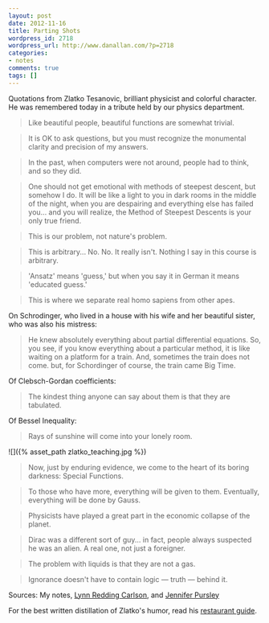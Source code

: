 ```yaml
---
layout: post
date: 2012-11-16
title: Parting Shots
wordpress_id: 2718
wordpress_url: http://www.danallan.com/?p=2718
categories:
- notes
comments: true
tags: []
---
```

Quotations from Zlatko Tesanovic, brilliant physicist and colorful character. He was remembered today in a tribute held by our physics department.

> Like beautiful people, beautiful functions are somewhat trivial.

> It is OK to ask questions, but you must recognize the monumental clarity and precision of my answers.

> In the past, when computers were not around, people had to think, and so they did.

> One should not get emotional with methods of steepest descent, but somehow I do. It will be like a light to you in dark rooms in the middle of the night, when you are despairing and everything else has failed you... and you will realize, the Method of Steepest Descents is your only true friend.

> This is our problem, not nature's problem.

> This is arbitrary... No. No. It really isn't. Nothing I say in this course is arbitrary.

> 'Ansatz' means 'guess,' but when you say it in German it means 'educated guess.'

> This is where we separate real homo sapiens from other apes.

On Schrodinger, who lived in a house with his wife and her beautiful sister, who was also his mistress: 
> He knew absolutely everything about partial differential equations. So, you see, if you know everything about a particular method, it is like waiting on a platform for a train. And, sometimes the train does not come. but, for Schordinger of course, the train came Big Time.

Of Clebsch-Gordan coefficients: 
> The kindest thing anyone can say about them is that they are tabulated.

Of Bessel Inequality:

> Rays of sunshine will come into your lonely room.

![]({% asset_path zlatko_teaching.jpg %})

> Now, just by enduring evidence, we come to the heart of its boring darkness: Special Functions.

> To those who have more, everything will be given to them. Eventually, everything will be done by Gauss.

> Physicists have played a great part in the economic collapse of the planet.

> Dirac was a different sort of guy... in fact, people always suspected he was an alien. A real one, not just a foreigner.
 
> The problem with liquids is that they are not a gas.
 
> Ignorance doesn't have to contain logic — truth — behind it.
 
Sources: My notes, [Lynn Redding Carlson](https://www.facebook.com/notes/lynn-redding-carlson/flope-sy/49145446250), and [Jennifer Pursley](http://www.pha.jhu.edu/~jpursley/)

For the best written distillation of Zlatko's humor, read his [restaurant guide](http://www.pha.jhu.edu/~zbt/baltofood.html).
